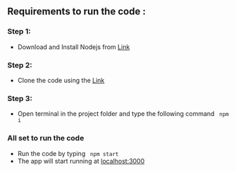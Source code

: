 ## Requirements to run the code :

### Step 1:
- Download and Install Nodejs from [Link](https://nodejs.org/en/download/)

### Step 2:
- Clone the code using the
[Link](https://github.com/PratyakshMathur/fleo-app.git)

### Step 3:
- Open terminal in the project folder and type the following command <code> npm i</code>

### All set to run the code
- Run the code by typing <code> npm start </code>
- The app will start running at [localhost:3000](localhost:3000)
